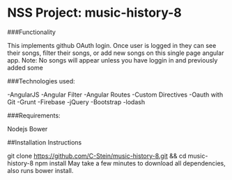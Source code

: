 # NSS Project: music-history-8
 
###Functionality

This implements github OAuth login. Once user is logged in they can see their songs, filter their songs, or add new songs on this single page angular app.
Note: No songs will appear unless you have loggin in and previously added some

###Technologies used:

-AngularJS 
-Angular Filter 
-Angular Routes 
-Custom Directives
-Oauth with Git
-Grunt
-Firebase
-jQuery
-Bootstrap
-lodash

###Requirements:

Nodejs
Bower

##Installation Instructions

git clone https://github.com/C-Stein/music-history-8.git && cd music-history-8
npm install May take a few minutes to download all dependencies, also runs bower install.

